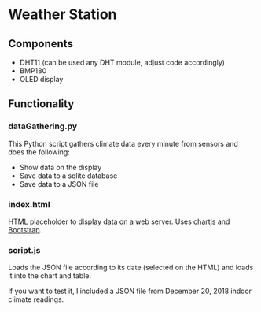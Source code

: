 # Weather Station

## Components

* DHT11 (can be used any DHT module, adjust code accordingly)
* BMP180
* OLED display

## Functionality

### dataGathering.py

This Python script gathers climate data every minute from sensors and 
does the following:

* Show data on the display
* Save data to a sqlite database
* Save data to a JSON file

### index.html

HTML placeholder to display data on a web server. Uses 
[chartjs](http://chartjs.org) and [Bootstrap](http://getbootstrap.com).

### script.js

Loads the JSON file according to its date (selected on the HTML) and 
loads it into the chart and table.

If you want to test it, I included a JSON file from December 20, 2018 
indoor climate readings.

